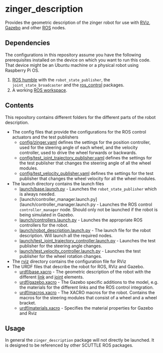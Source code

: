 # zinger_description

Provides the geometric description of the zinger robot for use with
[RViz](http://wiki.ros.org/rviz), [Gazebo](https://gazebosim.org/) and other [ROS](https://docs.ros.org/en/humble/index.html#)
nodes.

## Dependencies

The configurations in this repository assume you have the following prerequisites installed on the
device on which you want to run this code. That device might be an Ubuntu machine or a physical
robot using Raspberry Pi OS.

1. [ROS humble](https://docs.ros.org/en/humble/Releases/Release-Humble-Hawksbill.html) with the
   `robot_state_publisher`, the `joint_state_broadcaster` and the
   [ros_control](https://control.ros.org/master/index.html) packages.
1. A working [ROS workspace](https://docs.ros.org/en/humble/Tutorials/Beginner-Client-Libraries/Creating-A-Workspace/Creating-A-Workspace.html).

## Contents

This repository contains different folders for the different parts of the robot description.

* The config files that provide the configurations for the ROS control actuators and the test publishers
  * [config/zinger.yaml](config/zinger.yaml) defines the settings for the position controller, used
    for the steering angle of each wheel, and the velocity controller, used to drive the wheel forwards
    or backwards.
  * [config/test_joint_trajectory_publisher.yaml](config/test_joint_trajectory_publisher.yaml) defines the
    settings for the test publisher that changes the steering angle of all the wheel modules.
  * [config/test_velocity_publisher.yaml](config/test_velocity_publisher.yaml) defines the settings for
    the test publisher that changes the wheel velocity for all the wheel modules.
* The launch directory contains the launch files
  * [launch/base.launch.py](launch/base.launch.py) - Launches the `robot_state_publisher` which is
    always needed.
  * [launch/controller_manager.launch.py](launch/controller_manager.launch.py - Launches the ROS control
    `controller_manager` node. Should only not be launched if the robot is being simulated in Gazebo.
  * [launch/controllers.launch.py](launch/controllers.launch.py) - Launches the appropriate ROS controllers
    for the robot.
  * [launch/robot_description.launch.py](launch/robot_description.launch.py) - The launch file for
    the robot description. Will launch all the required nodes.
  * [launch/test_joint_trajectory_controller.launch.py](launch/test_joint_trajectory_controller.launch.py) - Launches
    the test publisher for the steering angle changes.
  * [launch/test_velocity_controller.launch.py](launch/test_velocity_controller.launch.py) - Launches the test
    publisher for the wheel rotation changes.
* The [rviz](rviz/) directory contains the configuration file for RViz
* The URDF files that describe the robot for ROS, RViz and Gazebo.
  * [urdf/base.xacro](urdf/base.xacro) - The geometric description of the robot with the different
    [link](http://wiki.ros.org/urdf/XML/link) and [joint](http://wiki.ros.org/urdf/XML/joint)
    elements.
  * [urdf/gazebo.xacro](urdf/gazebo.xacro) - The Gazebo specific additions to the model, e.g. the
    materials for the different links and the ROS control integration.
  * [urdf/macros.xacro](urdf/macros.xacro) - The XACRO macros for the robot. Contains the macros for
    the steering modules that consist of a wheel and a wheel bracket.
  * [urdf/materials.xacro](urdf/materials.xacro) - Specifies the material properties for Gazebo and Rviz

## Usage

In general the `zinger_description` package will not directly be launched. It is designed to be
referenced by other SCUTTLE ROS packages.
